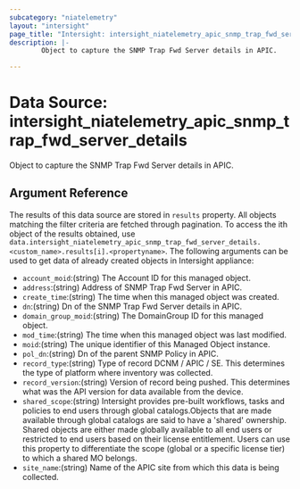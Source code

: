 ```yaml
---
subcategory: "niatelemetry"
layout: "intersight"
page_title: "Intersight: intersight_niatelemetry_apic_snmp_trap_fwd_server_details"
description: |-
        Object to capture the SNMP Trap Fwd Server details in APIC.

---
```


# Data Source: intersight_niatelemetry_apic_snmp_trap_fwd_server_details
Object to capture the SNMP Trap Fwd Server details in APIC.
## Argument Reference
The results of this data source are stored in `results` property.
All objects matching the filter criteria are fetched through pagination.
To access the ith object of the results obtained, use `data.intersight_niatelemetry_apic_snmp_trap_fwd_server_details.<custom_name>.results[i].<propertyname>`.
The following arguments can be used to get data of already created objects in Intersight appliance:
* `account_moid`:(string) The Account ID for this managed object. 
* `address`:(string) Address of SNMP Trap Fwd Server in APIC. 
* `create_time`:(string) The time when this managed object was created. 
* `dn`:(string) Dn of the SNMP Trap Fwd Server details in APIC. 
* `domain_group_moid`:(string) The DomainGroup ID for this managed object. 
* `mod_time`:(string) The time when this managed object was last modified. 
* `moid`:(string) The unique identifier of this Managed Object instance. 
* `pol_dn`:(string) Dn of the parent SNMP Policy in APIC. 
* `record_type`:(string) Type of record DCNM / APIC / SE. This determines the type of platform where inventory was collected. 
* `record_version`:(string) Version of record being pushed. This determines what was the API version for data available from the device. 
* `shared_scope`:(string) Intersight provides pre-built workflows, tasks and policies to end users through global catalogs.Objects that are made available through global catalogs are said to have a 'shared' ownership. Shared objects are either made globally available to all end users or restricted to end users based on their license entitlement. Users can use this property to differentiate the scope (global or a specific license tier) to which a shared MO belongs. 
* `site_name`:(string) Name of the APIC site from which this data is being collected. 
 
